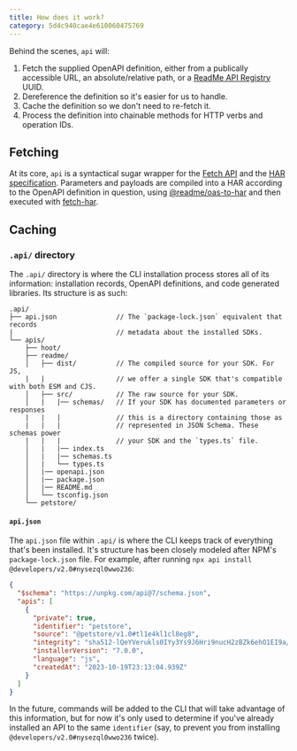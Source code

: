 ```yaml
---
title: How does it work?
category: 5d4c940cae4e610060475769
---
```


Behind the scenes, `api` will:

1. Fetch the supplied OpenAPI definition, either from a publically accessible URL, an absolute/relative path, or a [ReadMe API Registry ](https://docs.readme.com/reference/getapiregistry) UUID.
2. Dereference the definition so it's easier for us to handle.
3. Cache the definition so we don't need to re-fetch it.
4. Process the definition into chainable methods for HTTP verbs and operation IDs.

## Fetching

At its core, `api` is a syntactical sugar wrapper for the [Fetch API](https://developer.mozilla.org/en-US/docs/Web/API/Fetch_API) and the [HAR specification](http://www.softwareishard.com/blog/har-12-spec/). Parameters and payloads are compiled into a HAR according to the OpenAPI definition in question, using [@readme/oas-to-har](https://npm.im/@readme/oas-to-har) and then executed with [fetch-har](https://npm.im/fetch-har).

## Caching

### `.api/` directory

The `.api/` directory is where the CLI installation process stores all of its information: installation records, OpenAPI definitions, and code generated libraries. Its structure is as such:

```
.api/
├── api.json               // The `package-lock.json` equivalent that records
|                          // metadata about the installed SDKs.
└── apis/
    ├── hoot/
    ├── readme/
    │   ├── dist/          // The compiled source for your SDK. For JS,
    |   |                  // we offer a single SDK that's compatible with both ESM and CJS.
    │   ├── src/           // The raw source for your SDK.
    │   |   |── schemas/   // If your SDK has documented parameters or responses
    |   |   |              // this is a directory containing those as
    |   |   |              // represented in JSON Schema. These schemas power
    |   |   |              // your SDK and the `types.ts` file.
    │   |   |── index.ts
    │   |   |── schemas.ts
    │   |   └── types.ts
    │   |── openapi.json
    │   |── package.json
    │   |── README.md
    │   └── tsconfig.json
    └── petstore/
```

#### `api.json`

The `api.json` file within `.api/` is where the CLI keeps track of everything that's been installed. It's structure has been closely modeled after NPM's `package-lock.json` file. For example, after running `npx api install @developers/v2.0#nysezql0wwo236`:

```json
{
  "$schema": "https://unpkg.com/api@7/schema.json",
  "apis": [
    {
      "private": true,
      "identifier": "petstore",
      "source": "@petstore/v1.0#tl1e4kl1cl8eg8",
      "integrity": "sha512-lQeYVerukls0IYy3Ys9J6Hri9nucH2zBZk6ehO1EI9a/0K3p/egoIw/Yz9A93KtB1KUUArjGK6ebqsZkHFxguA==",
      "installerVersion": "7.0.0",
      "language": "js",
      "createdAt": "2023-10-19T23:13:04.939Z"
    }
  ]
}
```

In the future, commands will be added to the CLI that will take advantage of this information, but for now it's only used to determine if you've already installed an API to the same `identifier` (say, to prevent you from installing `@developers/v2.0#nysezql0wwo236` twice).
